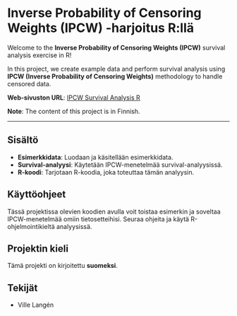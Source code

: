 # Inverse Probability of Censoring Weights (IPCW) -harjoitus R:llä

Welcome to the **Inverse Probability of Censoring Weights (IPCW)** survival analysis exercise in R!

In this project, we create example data and perform survival analysis using **IPCW (Inverse Probability of Censoring Weights)** methodology to handle censored data.

**Web-sivuston URL**: [IPCW Survival Analysis R](https://ipcw-survival-analysis-r.netlify.app/)

**Note**: The content of this project is in Finnish.

---

## Sisältö

- **Esimerkkidata**: Luodaan ja käsitellään esimerkkidata.
- **Survival-analyysi**: Käytetään IPCW-menetelmää survival-analyysissä.
- **R-koodi**: Tarjotaan R-koodia, joka toteuttaa tämän analyysin.

## Käyttöohjeet

Tässä projektissa olevien koodien avulla voit toistaa esimerkin ja soveltaa IPCW-menetelmää omiin tietosetteihisi. Seuraa ohjeita ja käytä R-ohjelmointikieltä analyysissä.

## Projektin kieli

Tämä projekti on kirjoitettu **suomeksi**.

## Tekijät

- Ville Langén
